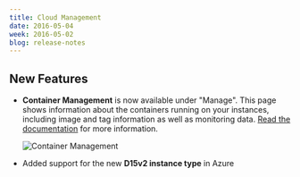 ```yaml
---
title: Cloud Management
date: 2016-05-04
week: 2016-05-02
blog: release-notes
---
```


## New Features

* **Container Management** is now available under "Manage". This page shows information about the containers running on your instances, including image and tag information as well as monitoring data. [Read the documentation](/cm/dashboard/manage/containers) for more information.

    ![Container Management](/img/cm-container-management-clean.png)
    
* Added support for the new **D15v2 instance type** in Azure
